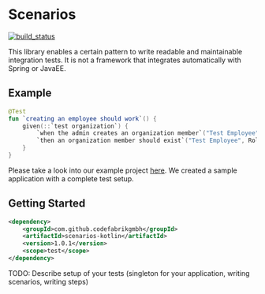# Scenarios
[![build_status](https://travis-ci.org/CodeFabrikGmbH/scenarios-kotlin.svg?branch=main)](https://travis-ci.org/github/CodeFabrikGmbH/scenarios-kotlin)

This library enables a certain pattern to write readable and maintainable integration tests. It is not a framework that
integrates automatically with Spring or JavaEE.

## Example

```kotlin
@Test
fun `creating an employee should work`() {
    given(::`test organization`) {
        `when the admin creates an organization member`("Test Employee", Role.EMPLOYEE)
        `then an organization member should exist`("Test Employee", Role.EMPLOYEE)
    }
}
```

Please take a look into our example project [here](https://github.com/CodeFabrikGmbH/scenarios-kotlin/tree/main/example). We created a sample application with a complete test setup.

## Getting Started

```xml
<dependency>
    <groupId>com.github.codefabrikgmbh</groupId>
    <artifactId>scenarios-kotlin</artifactId>
    <version>1.0.1</version>
    <scope>test</scope>
</dependency>
```

TODO: Describe setup of your tests (singleton for your application, writing scenarios, writing steps)
